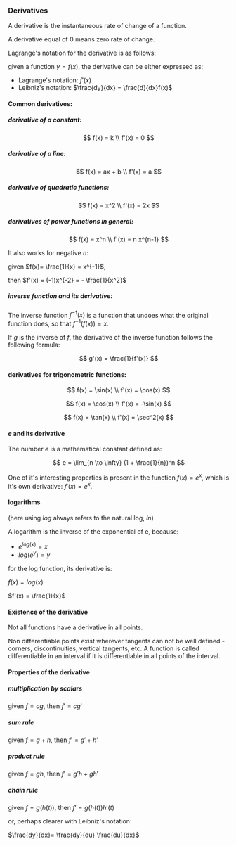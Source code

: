 ### Derivatives

A derivative is the instantaneous rate of change of a function.

A derivative equal of 0 means zero rate of change.

Lagrange's notation for the derivative is as follows:

given a function $y = f(x)$, the derivative can be either expressed as:

- Lagrange's notation:  $f'(x)$   
- Leibniz's notation:  $\frac{dy}{dx} = \frac{d}{dx}f(x)$ 

#### Common derivatives:

##### derivative of a constant:
  
$$
f(x) = k  \\
f'(x) = 0
$$

##### derivative of a line:
$$
f(x) = ax + b \\
f'(x) = a
$$

##### derivative of quadratic functions:

$$
f(x) = x^2 \\
f'(x) = 2x
$$

##### derivatives of power functions in general:

$$
f(x) = x^n \\
f'(x) = n x^{n-1} 
$$

It also works for negative $n$: 

given $f(x)= \frac{1}{x} = x^{-1}$, 

then  $f'(x) = (-1)x^{-2} = - \frac{1}{x^2}$

##### inverse function and its derivative:

The inverse function $f^{-1}(x)$ is a function that undoes what the original function does, so that $f^{-1}(f(x)) = x$.

If $g$ is the inverse of $f$, the derivative of the inverse function follows the following formula:

$$
g'(x) = \frac{1}{f'(x)}
$$

#### derivatives for trigonometric functions:
$$
f(x) = \sin(x) \\
f'(x) = \cos(x)
$$

$$
f(x) = \cos(x) \\
f'(x) = -\sin(x)
$$

$$
f(x) = \tan(x) \\
f'(x) = \sec^2(x)
$$

#### $e$ and its derivative

The number $e$ is a mathematical constant defined as:

$$
e = \lim_{n \to \infty} (1 + \frac{1}{n})^n
$$

One of it's interesting properties is present in the function $f(x)= e^x$, which is it's own derivative: $f'(x) = e^x$.

#### logarithms 

(here using $log$ always refers to the natural log, $ln$)

A logarithm is the inverse of the exponential of e, because:

- $e^{log(x)} = x$
- $log(e^y) = y$

for the log function, its derivative is:

$f(x) = log(x)$

$f'(x) = \frac{1}{x}$

#### Existence of the derivative

Not all functions have a derivative in all points.

Non differentiable points exist wherever tangents can not be well defined - corners, discontinuities, vertical tangents, etc. A function is called differentiable in an interval if it is differentiable in all points of the interval.

#### Properties of the derivative

##### multiplication by scalars

given $f = cg$, then $f' = cg'$

##### sum rule

given $f = g+ h$, then $f' = g' + h'$

##### product rule

given $f = gh$, then $f' = g'h + gh'$

##### chain rule

given $f = g(h(t))$, then $f' = g(h(t)) h'(t)$

or, perhaps clearer with Leibniz's notation:

$\frac{dy}{dx}= \frac{dy}{du} \frac{du}{dx}$






